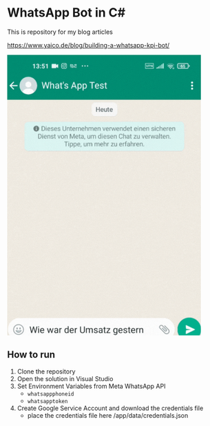 # WhatsApp Bot in C#

This is repository for my blog articles

https://www.yaico.de/blog/building-a-whatsapp-kpi-bot/

![chat](/assets/bot.gif)

## How to run

1. Clone the repository
2. Open the solution in Visual Studio
3. Set Environment Variables from Meta WhatsApp API
    - `whatsappphoneid`
    - `whatsapptoken`
4. Create Google Service Account and download the credentials file
    - place the credentials file here /app/data/credentials.json

